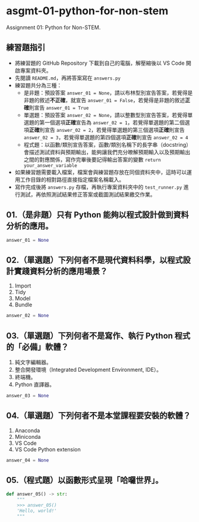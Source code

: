 # asgmt-01-python-for-non-stem
Assignment 01: Python for Non-STEM.

## 練習題指引

- 將練習題的 GitHub Repository 下載到自己的電腦，解壓縮後以 VS Code 開啟專案資料夾。
- 先閱讀 `README.md`，再將答案寫在 `answers.py`
- 練習題共分為三種：
  - 是非題：預設答案 `answer_01 = None`，請以布林型別宣告答案，若覺得是非題的敘述**不正確**，就宣告 `answer_01 = False`，若覺得是非題的敘述**正確**則宣告 `answer_01 = True`
  - 單選題：預設答案 `answer_02 = None`，請以整數型別宣告答案，若覺得單選題的第一個選項**正確**宣告為 `answer_02 = 1`，若覺得單選題的第二個選項**正確**則宣告 `answer_02 = 2`，若覺得單選題的第三個選項**正確**則宣告 `answer_02 = 3`，若覺得單選題的第四個選項**正確**則宣告 `answer_02 = 4`
  - 程式題：以函數/類別宣告答案，函數/類別名稱下的長字串（docstring）會描述測試資料與預期輸出，能夠讓我們充分暸解預期輸入以及預期輸出之間的對應關係，寫作完畢後要記得輸出答案的變數 `return your_answer_variable`
- 如果練習題需要載入檔案，檔案會與練習題存放在同個資料夾中，這時可以運用工作目錄的相對路徑直接指定檔案名稱載入。
- 寫作完成後將 `answers.py` 存檔，再執行專案資料夾中的 `test_runner.py` 進行測試，再依照測試結果修正答案或截圖測試結果繳交作業。

## 01.（是非題）只有 Python 能夠以程式設計做到資料分析的應用。

```python
answer_01 = None
```

## 02.（單選題）下列何者不是現代資料科學，以程式設計實踐資料分析的應用場景？

1. Import
2. Tidy
3. Model
4. Bundle

```python
answer_02 = None
```

## 03.（單選題）下列何者不是寫作、執行 Python 程式的「必備」軟體？

1. 純文字編輯器。
2. 整合開發環境（Integrated Development Environment, IDE）。
3. 終端機。
4. Python 直譯器。 

```python
answer_03 = None
```

## 04.（單選題）下列何者不是本堂課程要安裝的軟體？

1. Anaconda
2. Miniconda
3. VS Code
4. VS Code Python extension

```python
answer_04 = None
```

## 05.（程式題）以函數形式呈現「哈囉世界」。

```python
def answer_05() -> str:
    """
    >>> answer_05()
    'Hello, world!'
    """
```